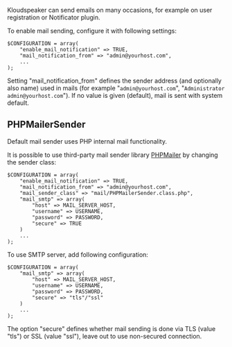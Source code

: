 Kloudspeaker can send emails on many occasions, for example on user registration or Notificator plugin.

To enable mail sending, configure it with following settings:

	$CONFIGURATION = array(
		"enable_mail_notification" => TRUE,
		"mail_notification_from" => "admin@yourhost.com",
		...
	);

Setting "mail_notification_from" defines the sender address (and optionally also name) used in mails (for example "`admin@yourhost.com`", "`Administrator admin@yourhost.com`"). If no value is given (default), mail is sent with system default.

## PHPMailerSender

Default mail sender uses PHP internal mail functionality.

It is possible to use third-party mail sender library [PHPMailer](https://github.com/PHPMailer/PHPMailer) by changing the sender class:

	$CONFIGURATION = array(
		"enable_mail_notification" => TRUE,
		"mail_notification_from" => "admin@yourhost.com",
		"mail_sender_class" => "mail/PHPMailerSender.class.php",
		"mail_smtp" => array(
			"host" => MAIL_SERVER_HOST,
			"username" => USERNAME,
			"password" => PASSWORD,
			"secure" => TRUE
		)
		...
	);

To use SMTP server, add following configuration:

	$CONFIGURATION = array(
		"mail_smtp" => array(
			"host" => MAIL_SERVER_HOST,
			"username" => USERNAME,
			"password" => PASSWORD,
			"secure" => "tls"/"ssl"
		)
		...
	);

The option "secure" defines whether mail sending is done via TLS (value "tls") or SSL (value "ssl"), leave out to use non-secured connection.